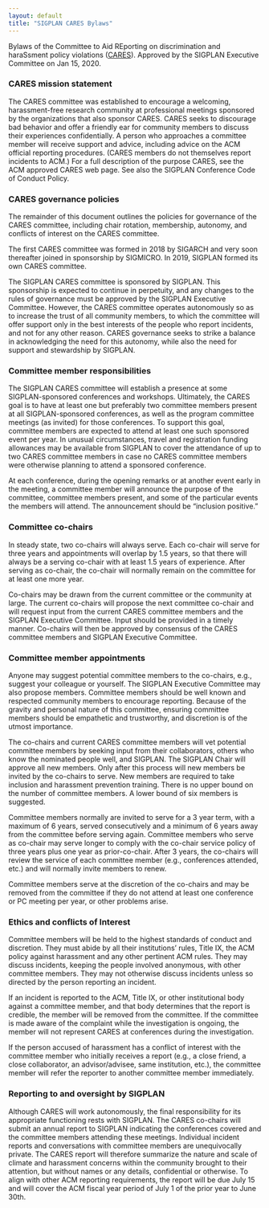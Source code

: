 ```yaml
---
layout: default
title: "SIGPLAN CARES Bylaws"
---
```


Bylaws of the Committee to Aid REporting on discrimination and haraSsment policy violations ([CARES](http://www.sigplan.org/Cares/)).  Approved by the SIGPLAN Executive Committee on Jan 15, 2020.

### CARES mission statement
 
The CARES committee was established to encourage a welcoming, harassment-free research community at professional meetings sponsored by the organizations that also sponsor CARES. CARES seeks to discourage bad behavior and offer a friendly ear for community members to discuss their experiences confidentially. A person who approaches a committee member will receive support and advice, including advice on the ACM official reporting procedures.  (CARES members do not themselves report incidents to ACM.) For a full description of the purpose CARES, see the ACM approved CARES web page.  See also the SIGPLAN Conference Code of Conduct Policy.
 
### CARES governance policies
 
The remainder of this document outlines the policies for governance of the CARES committee, including chair rotation, membership, autonomy, and conflicts of interest on the CARES committee.
 
The first CARES committee was formed in 2018 by SIGARCH and very soon thereafter joined in sponsorship by SIGMICRO.  In 2019, SIGPLAN formed its own CARES committee.
 
The SIGPLAN CARES committee is sponsored by SIGPLAN. This sponsorship is expected to continue in perpetuity, and any changes to the rules of governance must be approved by the SIGPLAN Executive Committee. However, the CARES committee operates autonomously so as to increase the trust of all community members, to which the committee will offer support only in the best interests of the people who report incidents, and not for any other reason. CARES governance seeks to strike a balance in acknowledging the need for this autonomy, while also the need for support and stewardship by SIGPLAN.
 
### Committee member responsibilities
 
The SIGPLAN CARES committee will establish a presence at some SIGPLAN-sponsored conferences and workshops. Ultimately, the CARES goal is to have at least one but preferably two committee members present at all SIGPLAN-sponsored conferences, as well as the program committee meetings (as invited) for those conferences.  To support this goal, committee members are expected to attend at least one such sponsored event per year. In unusual circumstances, travel and registration funding allowances may be available from SIGPLAN to cover the attendance of up to two CARES committee members in case no CARES committee members were otherwise planning to attend a sponsored conference.
 
At each conference, during the opening remarks or at another event early in the meeting, a committee member will announce the purpose of the committee, committee members present, and some of the particular events the members will attend. The announcement should be “inclusion positive.”
 
### Committee co-chairs
 
In steady state, two co-chairs will always serve. Each co-chair will serve for three years and appointments will overlap by 1.5 years, so that there will always be a serving co-chair with at least 1.5 years of experience.  After serving as co-chair, the co-chair will normally remain on the committee for at least one more year.
 
Co-chairs may be drawn from the current committee or the community at large. The current co-chairs will propose the next committee co-chair and will request input from the current CARES committee members and the SIGPLAN Executive Committee. Input should be provided in a timely manner.  Co-chairs will then be approved by consensus of the CARES committee members and SIGPLAN Executive Committee.
 
### Committee member appointments
 
Anyone may suggest potential committee members to the co-chairs, e.g., suggest your colleague or yourself.  The SIGPLAN Executive Committee may also propose members.  Committee members should be well known and respected community members to encourage reporting. Because of the gravity and personal nature of this committee, ensuring committee members should be empathetic and trustworthy, and discretion is of the utmost importance.
 
The co-chairs and current CARES committee members will vet potential committee members by seeking input from their collaborators, others who know the nominated people well, and SIGPLAN.  The SIGPLAN Chair will approve all new members.  Only after this process will new members be invited by the co-chairs to serve. New members are required to take inclusion and harassment prevention training. There is no upper bound on the number of committee members. A lower bound of six members is suggested.
 
Committee members normally are invited to serve for a 3 year term, with a maximum of 6 years, served consecutively and a minimum of 6 years away from the committee before serving again.  Committee members who serve as co-chair may serve longer to comply with the co-chair service policy of three years plus one year as prior-co-chair. After 3 years, the co-chairs will review the service of each committee member (e.g., conferences attended, etc.) and will normally invite members to renew.
 
Committee members serve at the discretion of the co-chairs and may be removed from the committee if they do not attend at least one conference or PC meeting per year, or other problems arise.
 
### Ethics and conflicts of Interest
 
Committee members will be held to the highest standards of conduct and discretion. They must abide by all their institutions’ rules, Title IX, the ACM policy against harassment and any other pertinent ACM rules.  They may discuss incidents, keeping the people involved anonymous, with other committee members.  They may not otherwise discuss incidents unless so directed by the person reporting an incident.
 
If an incident is reported to the ACM, Title IX, or other institutional body against a committee member, and that body determines that the report is credible, the member will be removed from the committee.  If the committee is made aware of the complaint while the investigation is ongoing, the member will not represent CARES at conferences during the investigation.
 
If the person accused of harassment has a conflict of interest with the committee member who initially receives a report (e.g., a close friend, a close collaborator, an advisor/advisee, same institution, etc.), the committee member will refer the reporter to another committee member immediately.
 
### Reporting to and oversight by SIGPLAN
Although CARES will work autonomously, the final responsibility for its appropriate functioning rests with SIGPLAN. The CARES co-chairs will submit an annual report to SIGPLAN indicating the conferences covered and the committee members attending these meetings. Individual incident reports and conversations with committee members are unequivocally private.  The CARES report will therefore summarize the nature and scale of climate and harassment concerns within the community brought to their attention, but without names or any details, confidential or otherwise. To align with other ACM reporting requirements, the report will be due July 15 and will cover the ACM fiscal year period of July 1 of the prior year to June 30th.
